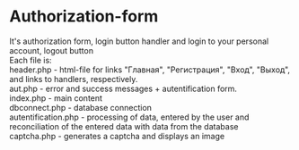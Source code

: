 # Authorization-form
It's authorization form, login button handler and login to your personal account, logout button
<br>
Each file is:
<br>
header.php - html-file for links "Главная", "Регистрация", "Вход", "Выход", and links to handlers, respectively.
<br>
aut.php - error and success messages + autentification form.
<br>
index.php - main content 
<br>
dbconnect.php - database connection
<br>
autentification.php - processing of data, entered by the user and reconciliation of the entered data with data from the database
<br>
captcha.php - generates a captcha and displays an image
<br>
